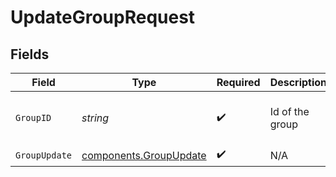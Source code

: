 # UpdateGroupRequest


## Fields

| Field                                                            | Type                                                             | Required                                                         | Description                                                      | Example                                                          |
| ---------------------------------------------------------------- | ---------------------------------------------------------------- | ---------------------------------------------------------------- | ---------------------------------------------------------------- | ---------------------------------------------------------------- |
| `GroupID`                                                        | *string*                                                         | :heavy_check_mark:                                               | Id of the group                                                  | 9a1773c9-0889-40b6-be89-f6504443ac1b                             |
| `GroupUpdate`                                                    | [components.GroupUpdate](../../models/components/groupupdate.md) | :heavy_check_mark:                                               | N/A                                                              |                                                                  |